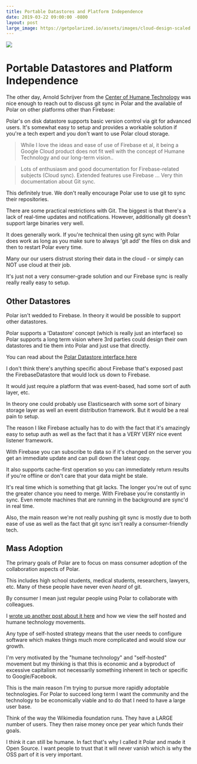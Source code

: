 ```yaml
---
title: Portable Datastores and Platform Independence  
date: 2019-03-22 09:00:00 -0800
layout: post
large_image: https://getpolarized.io/assets/images/cloud-design-scaled.jpg
---
```


<img class="img-fluid" src="https://getpolarized.io/assets/images/cloud-design-scaled.jpg">

# Portable Datastores and Platform Independence

The other day, Arnold Schrijver from the [Center of Humane Technology](https://humanetech.com/) was nice enough to reach out 
to discuss git sync in Polar and the available of Polar on other platforms
other than Firebase:

Polar's on disk datastore supports basic version control via git for advanced 
users.  It's somewhat easy to setup and provides a workable solution if you're 
a tech expert and you don't want to use Polar cloud storage.

> While I love the ideas and ease of use of Firebase et al, it being a Google
Cloud product does not fit well with the concept of Humane Technology and our
long-term vision..

> Lots of enthusiasm and good documentation for Firebase-related subjects (Cloud
sync). Extended features use Firebase ... Very thin documentation about Git sync.

This definitely true.  We don't really encourage Polar use to use git to sync 
their repositories.  

There are some practical restrictions with Git.  The biggest is that there's a
lack of real-time updates and notifications.  However, additionally git doesn't 
support large binaries very well.

It does generally work.  If you're technical then using git sync with Polar does
work as long as you make sure to always 'git add' the files on disk and then to
restart Polar every time.

Many our our users distrust storing their data in the cloud - or simply can NOT
use cloud at their job.

It's just not a very consumer-grade solution and our Firebase sync is really
really really easy to setup.

## Other Datastores

Polar isn't wedded to Firebase.  In theory it would be possible to support other
datastores.

Polar supports a 'Datastore' concept (which is really just an interface) so Polar supports a long term vision where 3rd parties could design their own datastores and tie them into Polar and just use that directly.

You can read about the [Polar Datastore interface here](https://github.com/burtonator/polar-bookshelf/blob/6cc76820ab3da2116f0b80f608d5f83f28082734/web/js/datastore/Datastore.ts)

I don't think there's anything specific about Firebase that's exposed past the FirebaseDatastore that would lock us down to Firebase.

It would just require a platform that was event-based, had some sort of auth layer, etc.

In theory one could probably use Elasticsearch with some sort of binary storage layer as well an event distribution framework. But it would be a real pain to setup.

The reason I like Firebase actually has to do with the fact that it's amazingly easy to setup auth as well as the fact that it has a VERY VERY nice event listener framework.

With Firebase you can subscribe to data so if it's changed on the server you get an immediate update and can pull down the latest copy.

It also supports cache-first operation so you can immediately return results if you're offline or don't care that your data might be stale.

It's real time which is something that git lacks. The longer you're out of sync the greater chance you need to merge. With Firebase you're constantly in sync. Even remote machines that are running in the background are sync'd in real time.

Also, the main reason we're not really pushing git sync is mostly due to both ease of use as well as the fact that git sync isn't really a consumer-friendly tech.

## Mass Adoption

The primary goals of Polar are to focus on mass consumer adoption of the collaboration aspects of Polar.

This includes high school students, medical students, researchers, lawyers, etc.  Many of these people have never even *heard* of git.

By consumer I mean just regular people using Polar to collaborate with colleagues.  

I [wrote up another post about it here](https://getpolarized.io/2019/03/01/polar-personal-knowledge-repository.html) and how we view the self hosted and humane technology movements.

Any type of self-hosted strategy means that the user needs to configure software which makes things much more complicated and would slow our growth.

I'm very motivated by the "humane technology" and "self-hosted" movement but my thinking is that this is economic and a byproduct of excessive capitalism not necessarily something inherent in tech or specific to Google/Facebook.

This is the main reason I'm trying to pursue more rapidly adoptable technologies. For Polar to succeed long term I want the community and the technology to be economically viable and to do that I need to have a large user base.

Think of the way the Wikimedia foundation runs.  They have a LARGE number of users.  They then raise money once per year which funds their goals.  

I think it can still be humane. In fact that's why I called it Polar and made it Open Source. I want people to trust that it will never vanish which is why the OSS part of it is very important.



